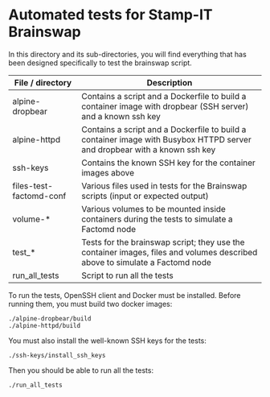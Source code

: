 # Automated tests for Stamp-IT Brainswap

In this directory and its sub-directories, you will find everything that has been designed specifically to test the brainswap script.

File / directory         | Description
---                      | ---
alpine-dropbear          | Contains a script and a Dockerfile to build a container image with dropbear (SSH server) and a known ssh key
alpine-httpd             | Contains a script and a Dockerfile to build a container image with Busybox HTTPD server and dropbear with a known ssh key
ssh-keys                 | Contains the known SSH key for the container images above
files-test-factomd-conf  | Various files used in tests for the Brainswap scripts (input or expected output)
volume-\*                | Various volumes to be mounted inside containers during the tests to simulate a Factomd node
test\_\*                 | Tests for the brainswap script; they use the container images, files and volumes described above to simulate a Factomd node
run\_all\_tests          | Script to run all the tests

To run the tests, OpenSSH client and Docker must be installed.
Before running them, you must build two docker images:

    ./alpine-dropbear/build
    ./alpine-httpd/build

You must also install the well-known SSH keys for the tests:

    ./ssh-keys/install_ssh_keys

Then you should be able to run all the tests:

    ./run_all_tests
